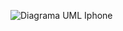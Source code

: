 ![Diagrama UML Iphone]((https://raw.githubusercontent.com/big-rodrigo/desafio-03-java-dio/main/Untitled%20Diagram.drawio.png))
